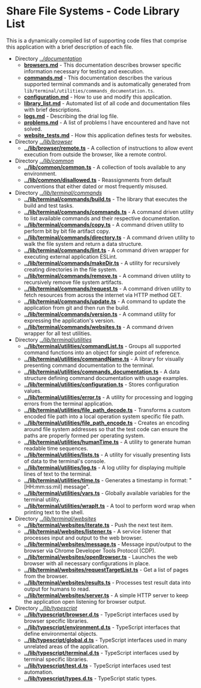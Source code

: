 <!-- documentation/library_list - Automated list of all code and documentation files with brief descriptions. -->

# Share File Systems - Code Library List
This is a dynamically compiled list of supporting code files that comprise this application with a brief description of each file.

* Directory *[../documentation](../documentation)*
   - **[browsers.md](browsers.md)**                                                                                 - This documentation describes browser specific information necessary for testing and execution.
   - **[commands.md](commands.md)**                                                                                 - This documentation describes the various supported terminal commands and is automatically generated from `lib/terminal/utilities/commands_documentation.ts`.
   - **[configuration.md](configuration.md)**                                                                       - How to use and modify this application.
   - **[library_list.md](library_list.md)**                                                                         - Automated list of all code and documentation files with brief descriptions.
   - **[logs.md](logs.md)**                                                                                         - Describing the drial log file.
   - **[problems.md](problems.md)**                                                                                 - A list of problems I have encountered and have not solved.
   - **[website_tests.md](website_tests.md)**                                                                       - How this application defines tests for websites.
* Directory *[../lib/browser](../lib/browser)*
   - **[../lib/browser/remote.ts](../lib/browser/remote.ts)**                                                       - A collection of instructions to allow event execution from outside the browser, like a remote control.
* Directory *[../lib/common](../lib/common)*
   - **[../lib/common/common.ts](../lib/common/common.ts)**                                                         - A collection of tools available to any environment.
   - **[../lib/common/disallowed.ts](../lib/common/disallowed.ts)**                                                 - Reassignments from default conventions that either dated or most frequently misused.
* Directory *[../lib/terminal/commands](../lib/terminal/commands)*
   - **[../lib/terminal/commands/build.ts](../lib/terminal/commands/build.ts)**                                     - The library that executes the build and test tasks.
   - **[../lib/terminal/commands/commands.ts](../lib/terminal/commands/commands.ts)**                               - A command driven utility to list available commands and their respective documentation.
   - **[../lib/terminal/commands/copy.ts](../lib/terminal/commands/copy.ts)**                                       - A command driven utility to perform bit by bit file artifact copy.
   - **[../lib/terminal/commands/directory.ts](../lib/terminal/commands/directory.ts)**                             - A command driven utility to walk the file system and return a data structure.
   - **[../lib/terminal/commands/lint.ts](../lib/terminal/commands/lint.ts)**                                       - A command driven wrapper for executing external application ESLint.
   - **[../lib/terminal/commands/makeDir.ts](../lib/terminal/commands/makeDir.ts)**                                 - A utility for recursively creating directories in the file system.
   - **[../lib/terminal/commands/remove.ts](../lib/terminal/commands/remove.ts)**                                   - A command driven utility to recursively remove file system artifacts.
   - **[../lib/terminal/commands/request.ts](../lib/terminal/commands/request.ts)**                                 - A command driven utility to fetch resources from across the internet via HTTP method GET.
   - **[../lib/terminal/commands/update.ts](../lib/terminal/commands/update.ts)**                                   - A command to update the application from git and then run the build.
   - **[../lib/terminal/commands/version.ts](../lib/terminal/commands/version.ts)**                                 - A command utility for expressing the application's version.
   - **[../lib/terminal/commands/websites.ts](../lib/terminal/commands/websites.ts)**                               - A command driven wrapper for all test utilities.
* Directory *[../lib/terminal/utilities](../lib/terminal/utilities)*
   - **[../lib/terminal/utilities/commandList.ts](../lib/terminal/utilities/commandList.ts)**                       - Groups all supported command functions into an object for single point of reference.
   - **[../lib/terminal/utilities/commandName.ts](../lib/terminal/utilities/commandName.ts)**                       - A library for visually presenting command documentation to the terminal.
   - **[../lib/terminal/utilities/commands_documentation.ts](../lib/terminal/utilities/commands_documentation.ts)** - A data structure defining command documentation with usage examples.
   - **[../lib/terminal/utilities/configuration.ts](../lib/terminal/utilities/configuration.ts)**                   - Stores configuration values.
   - **[../lib/terminal/utilities/error.ts](../lib/terminal/utilities/error.ts)**                                   - A utility for processing and logging errors from the terminal application.
   - **[../lib/terminal/utilities/file_path_decode.ts](../lib/terminal/utilities/file_path_decode.ts)**             - Transforms a custom encoded file path into a local operation system specific file path.
   - **[../lib/terminal/utilities/file_path_encode.ts](../lib/terminal/utilities/file_path_encode.ts)**             - Creates an encoding around file system addresses so that the test code can ensure the paths are properly formed per operating system.
   - **[../lib/terminal/utilities/humanTime.ts](../lib/terminal/utilities/humanTime.ts)**                           - A utility to generate human readable time sequences.
   - **[../lib/terminal/utilities/lists.ts](../lib/terminal/utilities/lists.ts)**                                   - A utility for visually presenting lists of data to the terminal's console.
   - **[../lib/terminal/utilities/log.ts](../lib/terminal/utilities/log.ts)**                                       - A log utility for displaying multiple lines of text to the terminal.
   - **[../lib/terminal/utilities/time.ts](../lib/terminal/utilities/time.ts)**                                     - Generates a timestamp in format: "[HH:mm:ss:mil] message".
   - **[../lib/terminal/utilities/vars.ts](../lib/terminal/utilities/vars.ts)**                                     - Globally available variables for the terminal utility.
   - **[../lib/terminal/utilities/wrapIt.ts](../lib/terminal/utilities/wrapIt.ts)**                                 - A tool to perform word wrap when printing text to the shell.
* Directory *[../lib/terminal/websites](../lib/terminal/websites)*
   - **[../lib/terminal/websites/iterate.ts](../lib/terminal/websites/iterate.ts)**                                 - Push the next test item.
   - **[../lib/terminal/websites/listener.ts](../lib/terminal/websites/listener.ts)**                               - A service listener that processes input and output to the web browser.
   - **[../lib/terminal/websites/message.ts](../lib/terminal/websites/message.ts)**                                 - Message input/output to the browser via Chrome Developer Tools Protocol (CDP).
   - **[../lib/terminal/websites/openBrowser.ts](../lib/terminal/websites/openBrowser.ts)**                         - Launches the web browser with all necessary configurations in place.
   - **[../lib/terminal/websites/requestTargetList.ts](../lib/terminal/websites/requestTargetList.ts)**             - Get a list of pages from the browser.
   - **[../lib/terminal/websites/results.ts](../lib/terminal/websites/results.ts)**                                 - Processes test result data into output for humans to read.
   - **[../lib/terminal/websites/server.ts](../lib/terminal/websites/server.ts)**                                   - A simple HTTP server to keep the application open listening for browser output.
* Directory *[../lib/typescript](../lib/typescript)*
   - **[../lib/typescript/browser.d.ts](../lib/typescript/browser.d.ts)**                                           - TypeScript interfaces used by browser specific libraries.
   - **[../lib/typescript/environment.d.ts](../lib/typescript/environment.d.ts)**                                   - TypeScript interfaces that define environmental objects.
   - **[../lib/typescript/global.d.ts](../lib/typescript/global.d.ts)**                                             - TypeScript interfaces used in many unrelated areas of the application.
   - **[../lib/typescript/terminal.d.ts](../lib/typescript/terminal.d.ts)**                                         - TypeScript interfaces used by terminal specific libraries.
   - **[../lib/typescript/test.d.ts](../lib/typescript/test.d.ts)**                                                 - TypeScript interfaces used test automation.
   - **[../lib/typescript/types.d.ts](../lib/typescript/types.d.ts)**                                               - TypeScript static types.